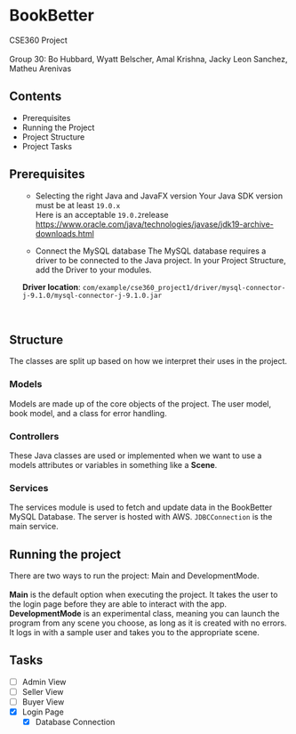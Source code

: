 # BookBetter 
CSE360 Project 
<br></br>
Group 30: Bo Hubbard, Wyatt Belscher, Amal Krishna, Jacky Leon Sanchez, Matheu Arenivas
## Contents
+ Prerequisites
+ Running the Project
+ Project Structure
+ Project Tasks
## Prerequisites
<ul>

* Selecting the right Java and JavaFX version
Your Java SDK version must be at least <Code>19.0.x</Code>
<br> Here is an acceptable <Code>19.0.2</Code>release https://www.oracle.com/java/technologies/javase/jdk19-archive-downloads.html

* Connect the MySQL database
The MySQL database requires a driver to be connected to the Java project. In your Project Structure, add the Driver to your modules.

**Driver location**: 
<Code>com/example/cse360_project1/driver/mysql-connector-j-9.1.0/mysql-connector-j-9.1.0.jar</Code>

<br>

</ul>

## Structure
The classes are split up based on how we interpret their uses in the project. 
### Models
Models are made up of the core objects of the project. The user model, book model, and a class for error handling.
### Controllers
These Java classes are used or implemented when we want to use a models attributes or variables in something like a **Scene**.
### Services
The services module is used to fetch and update data in the BookBetter MySQL Database. The server is hosted with AWS. <Code>JDBCConnection</Code> is the main service.  
## Running the project
There are two ways to run the project: Main and DevelopmentMode. 
<br><br>**Main** is the default option when executing the project. It takes the user to the login page before they are able to interact with the app.
<br>
**DevelopmentMode** is an experimental class, meaning you can launch the program from any scene you choose, as long as it is created with no errors. It logs in with a sample user and takes you to the appropriate scene.

## Tasks

 - [ ] Admin View
 - [ ] Seller View
 - [ ] Buyer View
 - [x] Login Page
   - [x] Database Connection
